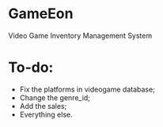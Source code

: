 # GameEon
Video Game Inventory Management System


# To-do:
- Fix the platforms in videogame database;
- Change the genre_id;
- Add the sales;
- Everything else.
